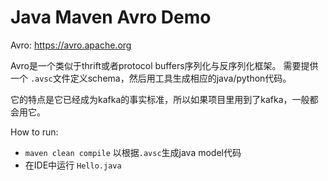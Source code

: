 Java Maven Avro Demo
=====================

Avro: https://avro.apache.org

Avro是一个类似于thrift或者protocol buffers序列化与反序列化框架。
需要提供一个 `.avsc`文件定义schema，然后用工具生成相应的java/python代码。

它的特点是它已经成为kafka的事实标准，所以如果项目里用到了kafka，一般都会用它。

How to run:

- `maven clean compile` 以根据`.avsc`生成java model代码
- 在IDE中运行 `Hello.java`
